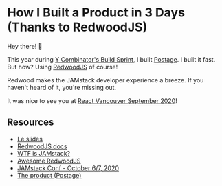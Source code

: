 # How I Built a Product in 3 Days (Thanks to RedwoodJS)

Hey there! 👋

This year during [Y Combinator's Build Sprint](https://blog.ycombinator.com/announcing-yc-build-sprint-and-20-equity-free-grants/), I built [Postage](https://postage.care). I built it fast. But how? Using [RedwoodJS](https://redwoodjs.com) of course!

Redwood makes the JAMstack developer experience a breeze. If you haven't heard of it, you're missing out.

It was nice to see you at [React Vancouver September 2020](https://reactvancouver.com)!

## Resources

- [Le slides](https://slides.com/amorriscode/how-i-built-a-product-in-3-days)
- [RedwoodJS docs](https://redwoodjs.com/docs/introduction)
- [WTF is JAMstack?](https://jamstack.wtf)
- [Awesome RedwoodJS](https://github.com/redwoodjs/awesome-redwood)
- [JAMstack Conf - October 6/7, 2020](https://jamstackconf.com/virtual/)
- [The product (Postage)](https://postage.care)
